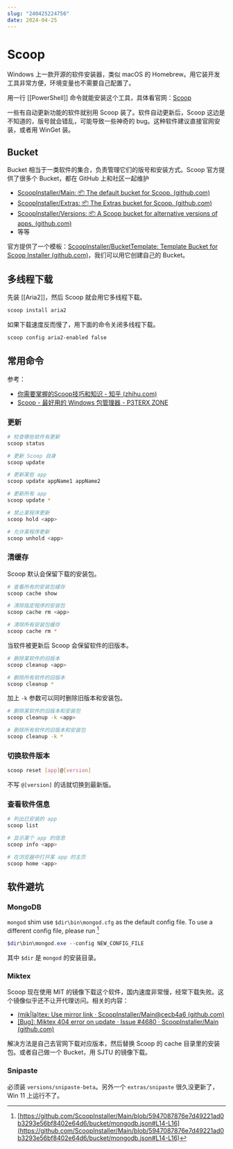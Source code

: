 ```yaml
---
slug: "240425224756"
date: 2024-04-25
---
```


# Scoop

Windows 上一款开源的软件安装器，类似 macOS 的 Homebrew。用它装开发工具非常方便，环境变量也不需要自己配置了。

用一行 [[PowerShell]] 命令就能安装这个工具，具体看官网：[Scoop](https://scoop.sh/)

一些有自动更新功能的软件就别用 Scoop 装了。软件自动更新后，Scoop 这边是不知道的，版号就会错乱，可能导致一些神奇的 bug。这种软件建议直接官网安装，或者用 WinGet 装。

## Bucket


Bucket 相当于一类软件的集合，负责管理它们的版号和安装方式。Scoop 官方提供了很多个 Bucket，都在 GitHub 上和社区一起维护

- [ScoopInstaller/Main: 📦 The default bucket for Scoop. (github.com)](https://github.com/ScoopInstaller/Main)
- [ScoopInstaller/Extras: 📦 The Extras bucket for Scoop. (github.com)](https://github.com/ScoopInstaller/Extras)
- [ScoopInstaller/Versions: 📦 A Scoop bucket for alternative versions of apps. (github.com)](https://github.com/ScoopInstaller/Versions)
- 等等

官方提供了一个模板：[ScoopInstaller/BucketTemplate: Template Bucket for Scoop Installer (github.com)](https://github.com/ScoopInstaller/BucketTemplate)，我们可以用它创建自己的 Bucket。


## 多线程下载

先装 [[Aria2]]，然后 Scoop 就会用它多线程下载。

``` bash
scoop install aria2
```

如果下载速度反而慢了，用下面的命令关闭多线程下载。

``` bash
scoop config aria2-enabled false
```

## 常用命令


参考：

- [你需要掌握的Scoop技巧和知识 - 知乎 (zhihu.com)](https://zhuanlan.zhihu.com/p/135278662)
- [Scoop - 最好用的 Windows 包管理器 - P3TERX ZONE](https://p3terx.com/archives/scoop-the-best-windows-package-manager.html)

### 更新

``` bash
# 检查哪些软件有更新
scoop status

# 更新 Scoop 自身
scoop update

# 更新某些 app
scoop update appName1 appName2

# 更新所有 app
scoop update *

# 禁止某程序更新
scoop hold <app>

# 允许某程序更新
scoop unhold <app>
```

### 清缓存

Scoop 默认会保留下载的安装包。

``` bash
# 查看所有的安装包缓存
scoop cache show

# 清除指定程序的安装包
scoop cache rm <app>

# 清除所有安装包缓存
scoop cache rm *
```

当软件被更新后 Scoop 会保留软件的旧版本。

``` bash
# 删除某软件的旧版本
scoop cleanup <app>

# 删除所有软件的旧版本
scoop cleanup *
```

加上 `-k` 参数可以同时删除旧版本和安装包。

``` bash
# 删除某软件的旧版本和安装包
scoop cleanup -k <app>

# 删除所有软件的旧版本和安装包
scoop cleanup -k *
```


### 切换软件版本

``` bash
scoop reset [app]@[version]
```

不写 `@[version]` 的话就切换到最新版。


### 查看软件信息


``` bash
# 列出已安装的 app
scoop list

# 显示某个 app 的信息
scoop info <app>

# 在浏览器中打开某 app 的主页
scoop home <app>
```

## 软件避坑


### MongoDB

`mongod` shim use `$dir\bin\mongod.cfg` as the default config file. To use a different config file, please run [^1]

``` powershell
$dir\bin\mongod.exe --config NEW_CONFIG_FILE
```

其中 `$dir` 是 `mongod` 的安装目录。

### Miktex

Scoop 现在使用 MIT 的镜像下载这个软件，国内速度非常慢，经常下载失败。这个镜像似乎还不让开代理访问。相关的内容：

- [(mik|la)tex: Use mirror link · ScoopInstaller/Main@cecb4a6 (github.com)](https://github.com/ScoopInstaller/Main/commit/cecb4a688b64a880a0f8330f6fbbea55aa5e19db)
- [[Bug]: Miktex 404 error on update · Issue #4680 · ScoopInstaller/Main (github.com)](https://github.com/ScoopInstaller/Main/issues/4680)

解决方法是自己去官网下载对应版本，然后替换 Scoop 的 cache 目录里的安装包。或者自己做一个 Bucket，用 SJTU 的镜像下载。


### Snipaste

必须装 `versions/snipaste-beta`。另外一个 `extras/snipaste` 很久没更新了，Win 11 上运行不了。


[^1]: [https://github.com/ScoopInstaller/Main/blob/5947087876e7d49221ad0b3293e56bf8402e64d6/bucket/mongodb.json#L14-L16](https://github.com/ScoopInstaller/Main/blob/5947087876e7d49221ad0b3293e56bf8402e64d6/bucket/mongodb.json#L14-L16)




